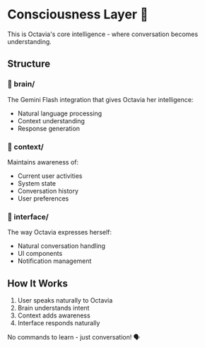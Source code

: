 # Consciousness Layer 🧠

This is Octavia's core intelligence - where conversation becomes understanding.

## Structure

### 📁 brain/
The Gemini Flash integration that gives Octavia her intelligence:
- Natural language processing
- Context understanding
- Response generation

### 📁 context/
Maintains awareness of:
- Current user activities
- System state
- Conversation history
- User preferences

### 📁 interface/
The way Octavia expresses herself:
- Natural conversation handling
- UI components
- Notification management

## How It Works

1. User speaks naturally to Octavia
2. Brain understands intent
3. Context adds awareness
4. Interface responds naturally

No commands to learn - just conversation! 🗣️
